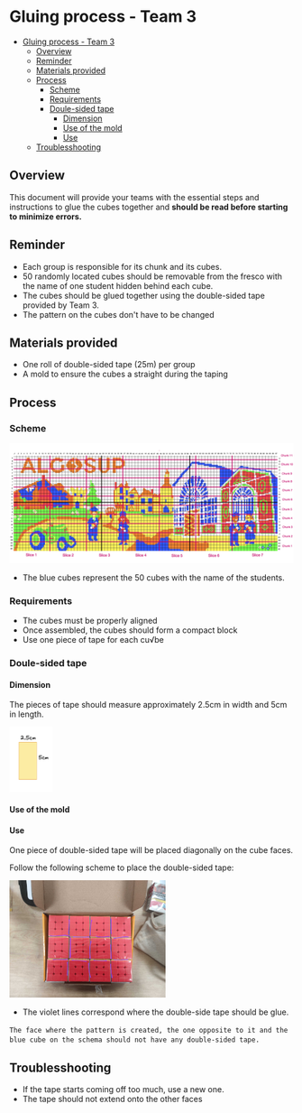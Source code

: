 # Gluing process - Team 3

- [Gluing process - Team 3](#gluing-process---team-3)
  - [Overview](#overview)
  - [Reminder](#reminder)
  - [Materials provided](#materials-provided)
  - [Process](#process)
    - [Scheme](#scheme)
    - [Requirements](#requirements)
    - [Doule-sided tape](#doule-sided-tape)
      - [Dimension](#dimension)
      - [Use of the mold](#use-of-the-mold)
      - [Use](#use)
  - [Troublesshooting](#troublesshooting)

## Overview

This document will provide your teams with the essential steps and instructions to glue the cubes together and **should be read before starting to minimize errors.**

## Reminder

- Each group is responsible for its chunk and its cubes.
- 50 randomly located cubes should be removable from the fresco with the name of one student hidden behind each cube.
- The cubes should be glued together using the double-sided tape provided by Team 3.
- The pattern on the cubes don't have to be changed

## Materials provided

- One roll of double-sided tape (25m) per group
- A mold to ensure the cubes a straight during the taping

## Process

### Scheme

<img src="../images/Cube_name.png" style="max-width: 100%">

- The blue cubes represent the 50 cubes with the name of the students.

### Requirements

- The cubes must be properly aligned
- Once assembled, the cubes should form a compact block
- Use one piece of tape for each cu√be

### Doule-sided tape

#### Dimension

The pieces of tape should measure approximately 2.5cm in width and 5cm in length.

<img src="../images/tapeDimension.png" style="max-width: 15%">

#### Use of the mold


#### Use

One piece of double-sided tape will be placed diagonally on the cube faces.

Follow the following scheme to place the double-sided tape:

<img src="../images/glued.jpg" style="max-width: 55%">

- The violet lines correspond where the double-side tape should be glue.

``The face where the pattern is created, the one opposite to it and the blue cube on the schema should not have any double-sided tape.``

## Troublesshooting

- If the tape starts coming off too much, use a new one.
- The tape should not extend onto the other faces

